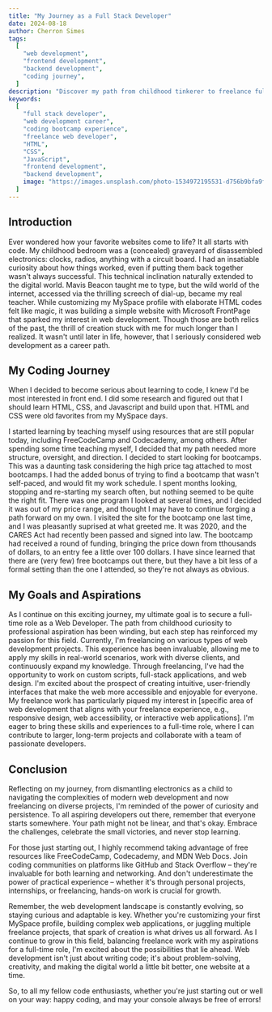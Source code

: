 ```yaml
---
title: "My Journey as a Full Stack Developer"
date: 2024-08-18
author: Cherron Simes
tags:
  [
    "web development",
    "frontend development",
    "backend development",
    "coding journey",
  ]
description: "Discover my path from childhood tinkerer to freelance full stack web developer."
keywords:
  [
    "full stack developer",
    "web development career",
    "coding bootcamp experience",
    "freelance web developer",
    "HTML",
    "CSS",
    "JavaScript",
    "frontend development",
    "backend development",
    image: "https://images.unsplash.com/photo-1534972195531-d756b9bfa9f2?q=80&w=3870&auto=format&fit=crop&ixlib=rb-4.0.3&ixid=M3wxMjA3fDB8MHxwaG90by1wYWdlfHx8fGVufDB8fHx8fA%3D%3DS"
  ]
---
```


## Introduction

Ever wondered how your favorite websites come to life? It all starts with code. My childhood bedroom was a (concealed) graveyard of disassembled electronics: clocks, radios, anything with a circuit board. I had an insatiable curiosity about how things worked, even if putting them back together wasn't always successful. This technical inclination naturally extended to the digital world. Mavis Beacon taught me to type, but the wild world of the internet, accessed via the thrilling screech of dial-up, became my real teacher. While customizing my MySpace profile with elaborate HTML codes felt like magic, it was building a simple website with Microsoft FrontPage that sparked my interest in web development. Though those are both relics of the past, the thrill of creation stuck with me for much longer than I realized. It wasn't until later in life, however, that I seriously considered web development as a career path.

## My Coding Journey

When I decided to become serious about learning to code, I knew I'd be most interested in front end. I did some research and figured out that I should learn HTML, CSS, and Javascript and build upon that. HTML and CSS were old favorites from my MySpace days.

I started learning by teaching myself using resources that are still popular today, including FreeCodeCamp and Codecademy, among others. After spending some time teaching myself, I decided that my path needed more structure, oversight, and direction. I decided to start looking for bootcamps. This was a daunting task considering the high price tag attached to most bootcamps. I had the added bonus of trying to find a bootcamp that wasn't self-paced, and would fit my work schedule. I spent months looking, stopping and re-starting my search often, but nothing seemed to be quite the right fit. There was one program I looked at several times, and I decided it was out of my price range, and thought I may have to continue forging a path forward on my own. I visited the site for the bootcamp one last time, and I was pleasantly suprised at what greeted me. It was 2020, and the CARES Act had recently been passed and signed into law. The bootcamp had received a round of funding, bringing the price down from tthousands of dollars, to an entry fee a little over 100 dollars. I have since learned that there are (very few) free bootcamps out there, but they have a bit less of a formal setting than the one I attended, so they're not always as obvious.

## My Goals and Aspirations

As I continue on this exciting journey, my ultimate goal is to secure a full-time role as a Web Developer. The path from childhood curiosity to professional aspiration has been winding, but each step has reinforced my passion for this field.
Currently, I'm freelancing on various types of web development projects. This experience has been invaluable, allowing me to apply my skills in real-world scenarios, work with diverse clients, and continuously expand my knowledge. Through freelancing, I've had the opportunity to work on custom scripts, full-stack applications, and web design.
I'm excited about the prospect of creating intuitive, user-friendly interfaces that make the web more accessible and enjoyable for everyone. My freelance work has particularly piqued my interest in [specific area of web development that aligns with your freelance experience, e.g., responsive design, web accessibility, or interactive web applications]. I'm eager to bring these skills and experiences to a full-time role, where I can contribute to larger, long-term projects and collaborate with a team of passionate developers.

## Conclusion

Reflecting on my journey, from dismantling electronics as a child to navigating the complexities of modern web development and now freelancing on diverse projects, I'm reminded of the power of curiosity and persistence. To all aspiring developers out there, remember that everyone starts somewhere. Your path might not be linear, and that's okay. Embrace the challenges, celebrate the small victories, and never stop learning.

For those just starting out, I highly recommend taking advantage of free resources like FreeCodeCamp, Codecademy, and MDN Web Docs. Join coding communities on platforms like GitHub and Stack Overflow – they're invaluable for both learning and networking. And don't underestimate the power of practical experience – whether it's through personal projects, internships, or freelancing, hands-on work is crucial for growth.

Remember, the web development landscape is constantly evolving, so staying curious and adaptable is key. Whether you're customizing your first MySpace profile, building complex web applications, or juggling multiple freelance projects, that spark of creation is what drives us all forward.
As I continue to grow in this field, balancing freelance work with my aspirations for a full-time role, I'm excited about the possibilities that lie ahead. Web development isn't just about writing code; it's about problem-solving, creativity, and making the digital world a little bit better, one website at a time.

So, to all my fellow code enthusiasts, whether you're just starting out or well on your way: happy coding, and may your console always be free of errors!
